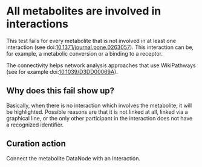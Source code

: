 # All metabolites are involved in interactions

This test fails for every metabolite that is not involved in at least
one interaction (see doi:[10.1371/journal.pone.0263057](https://doi.org/10.1371/journal.pone.0263057)).
This interaction can be, for example, a metabolic conversion or a binding to a receptor.

The connectivity helps network analysis approaches that use WikiPathways (see
for example doi:[10.1039/D3DD00069A](https://doi.org/10.1039/D3DD00069A)).

## Why does this fail show up?

Basically, when there is no interaction which involves the metabolite, it will
be highlighted. Possible reasons are that it is not linked at all, linked via a graphical
line, or the only other participant in the interaction does not have a
recognized identifier.

## Curation action

Connect the metabolite DataNode with an Interaction.
